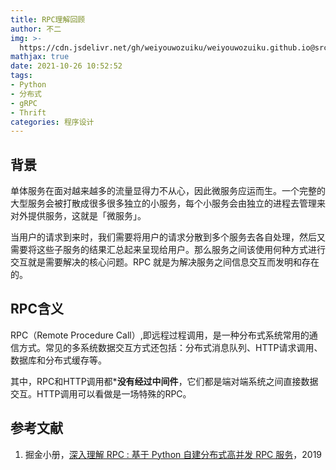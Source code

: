 ```yaml
---
title: RPC理解回顾
author: 不二
img: >-
  https://cdn.jsdelivr.net/gh/weiyouwozuiku/weiyouwozuiku.github.io@src/source/_posts/PageImg/RPC.png
mathjax: true
date: 2021-10-26 10:52:52
tags: 
- Python
- 分布式
- gRPC
- Thrift
categories: 程序设计
---
```


## 背景

单体服务在面对越来越多的流量显得力不从心，因此微服务应运而生。一个完整的大型服务会被打散成很多很多独立的小服务，每个小服务会由独立的进程去管理来对外提供服务，这就是「微服务」。

当用户的请求到来时，我们需要将用户的请求分散到多个服务去各自处理，然后又需要将这些子服务的结果汇总起来呈现给用户。那么服务之间该使用何种方式进行交互就是需要解决的核心问题。RPC 就是为解决服务之间信息交互而发明和存在的。

## RPC含义

RPC（Remote Procedure Call）,即远程过程调用，是一种分布式系统常用的通信方式。常见的多系统数据交互方式还包括：分布式消息队列、HTTP请求调用、数据库和分布式缓存等。

其中，RPC和HTTP调用都***没有经过中间件**，它们都是端对端系统之间直接数据交互。HTTP调用可以看做是一场特殊的RPC。

## 参考文献

1. 掘金小册，[深入理解 RPC : 基于 Python 自建分布式高并发 RPC 服务](https://juejin.cn/book/6844733722936377351)，2019